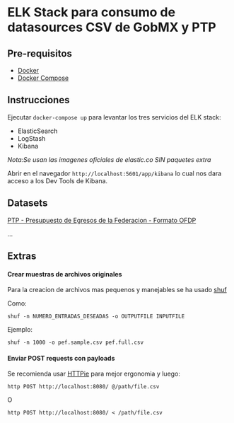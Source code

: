 # ELK Stack para consumo de datasources CSV de GobMX y PTP

## Pre-requisitos
- [Docker](https://docs.docker.com/install/)
- [Docker Compose](https://docs.docker.com/compose/install/)

## Instrucciones

Ejecutar `docker-compose up` para levantar los tres servicios del ELK stack:
- ElasticSearch
- LogStash
- Kibana

*Nota:Se usan las imagenes oficiales de elastic.co SIN paquetes extra*

Abrir en el navegador `http://localhost:5601/app/kibana` lo cual nos dara acceso a los Dev Tools de Kibana.

## Datasets

[PTP - Presupuesto de Egresos de la Federacion - Formato OFDP](./datasets/ptp-pef-ofdp.md)

...

## Extras

#### Crear muestras de archivos originales

Para la creacion de archivos mas pequenos y manejables se ha usado [shuf](https://en.wikipedia.org/wiki/Shuf)

Como:
```
shuf -n NUMERO_ENTRADAS_DESEADAS -o OUTPUTFILE INPUTFILE
```

Ejemplo:
```
shuf -n 1000 -o pef.sample.csv pef.full.csv
```

#### Enviar POST requests con payloads

Se recomienda usar [HTTPie](https://httpie.org/) para mejor ergonomia y luego:
```
http POST http://localhost:8080/ @/path/file.csv
```
O
```
http POST http://localhost:8080/ < /path/file.csv
```
